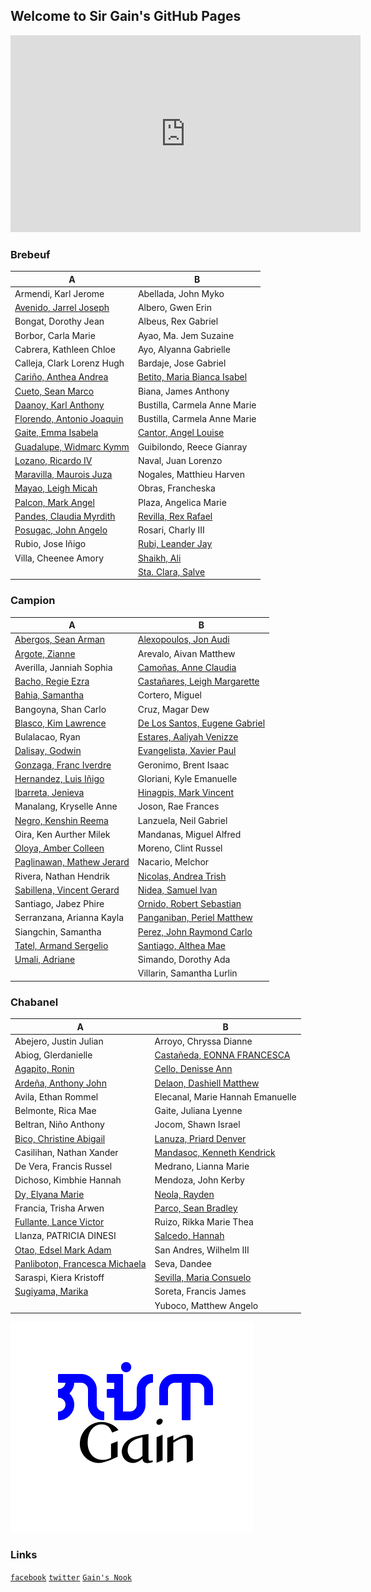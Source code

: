## Welcome to Sir Gain's GitHub Pages

<iframe width="560" height="315" src="https://www.youtube.com/embed/8Gv0H-vPoDc" title="YouTube video player" frameborder="0" allow="accelerometer; autoplay; clipboard-write; encrypted-media; gyroscope; picture-in-picture" allowfullscreen></iframe>

### Brebeuf

| A | B | 
|---|---|
| Armendi, Karl Jerome | Abellada, John Myko |
| [Avenido, Jarrel Joseph](https://ja-rr.github.io/Tenku/) | Albero, Gwen Erin |
| Bongat, Dorothy Jean | Albeus, Rex Gabriel |
| Borbor, Carla Marie | Ayao, Ma. Jem Suzaine |
| Cabrera, Kathleen Chloe  | Ayo, Alyanna Gabrielle |
| Calleja, Clark Lorenz Hugh | Bardaje, Jose Gabriel |
| [Cariño, Anthea Andrea](https://akaririn96.github.io/Akaris-website/) | [Betito, Maria Bianca Isabel](https://bncasbl.github.io/) |
| [Cueto, Sean Marco](https://seanmarconcueto.github.io/Hi-Im-Sean/?fbclid=IwAR2M-XbB1wKuMilHaZOfyDIuDkW76OJrQ2Au2Edru89Tj3YvQU_WcnKKaJ4) | Biana, James Anthony |
| [Daanoy, Karl Anthony](https://kael04.github.io/) | Bustilla, Carmela Anne Marie |
| [Florendo, Antonio Joaquin](https://lelite2150.github.io/) | Bustilla, Carmela Anne Marie |
| [Gaite, Emma Isabela](https://maccssxd.github.io/) | [Cantor, Angel Louise](https://louiseaa.github.io/) |
| [Guadalupe, Widmarc Kymm](https://kkmymm.github.io/) | Guibilondo, Reece Gianray |
| [Lozano, Ricardo IV](https://xenn06.github.io/samplexen/) | Naval, Juan Lorenzo |
| [Maravilla, Maurois Juza](https://maurois127.github.io/Dzone/) | Nogales, Matthieu Harven |
| [Mayao, Leigh Micah](https://15lhs.github.io/) | Obras, Francheska |
| [Palcon, Mark Angel](https://mmaarrk.github.io/) | Plaza, Angelica Marie |
| [Pandes, Claudia Myrdith](https://diasednap.github.io/laurel/) | [Revilla, Rex Rafael](http://rexrevre.github.io/) |
| [Posugac, John Angelo](https://github.com/Tom-atoo/Tom-atoo.github.io/edit/main/README.md?allow_unchanged=1) | Rosari, Charly III |
| Rubio, Jose Iñigo | [Rubi, Leander Jay](https://riku462.github.io/) |
| Villa, Cheenee Amory | [Shaikh, Ali](https://riku462.github.io/) |
|  | [Sta. Clara, Salve](https://vhiel18.github.io/) |

### Campion

| A | B | 
|---|---|
| [Abergos, Sean Arman](https://seanabr.github.io/) | [Alexopoulos, Jon Audi](https://johnandy-11.github.io/Chess/) |
| [Argote, Zianne](https://ziianne.github.io/) | Arevalo, Aivan Matthew |
| Averilla, Janniah Sophia | [Camoñas, Anne Claudia](https://eysfmx.github.io/) |
| [Bacho, Regie Ezra](https://erzark.github.io/) | [Castañares, Leigh Margarette](https://lmscedu.github.io/campion-b/) |
| [Bahia, Samantha](https://bahia19113.github.io/) | Cortero, Miguel |
| Bangoyna, Shan Carlo | Cruz, Magar Dew |
| [Blasco, Kim Lawrence](https://kimblasco.github.io/) | [De Los Santos, Eugene Gabriel](https://eudlsph.github.io/eudlsph4.github.io/) |
| Bulalacao, Ryan | [Estares, Aaliyah Venizze](https://estaresaal.github.io/) |
| [Dalisay, Godwin](https://godwinos.github.io/) | [Evangelista, Xavier Paul](https://xebeb.github.io/XavierEvangelista_CampionB/) |
| [Gonzaga, Franc Iverdre](https://iverdre.github.io/) | Geronimo, Brent Isaac |
| [Hernandez, Luis Iñigo](https://inigo101.github.io/inigo101/) | Gloriani, Kyle Emanuelle |
| [Ibarreta, Jenieva](https://i43yuna.github.io/) | [Hinagpis, Mark Vincent](https://mrk-hinagpis.github.io/MRK-HINAGPIS/) |
| Manalang, Kryselle Anne | Joson, Rae Frances |
| [Negro, Kenshin Reema](https://ripknshn.github.io/) | Lanzuela, Neil Gabriel |
| Oira, Ken Aurther Milek | Mandanas, Miguel Alfred |
| [Oloya, Amber Colleen](https://am-collee.github.io/) | Moreno, Clint Russel |
| [Paglinawan, Mathew Jerard](https://mjuwu.github.io/) | Nacario, Melchor |
| Rivera, Nathan Hendrik | [Nicolas, Andrea Trish](https://dreanicls.github.io/Andrea-s-Asian-Drama-Watchlist-kit/) |
| [Sabillena, Vincent Gerard](https://v1nce72.github.io/) | [Nidea, Samuel Ivan](https://samunidea.github.io/) |
| Santiago, Jabez Phire | [Ornido, Robert Sebastian](http://bastyornido.github.io/) |
| Serranzana, Arianna Kayla | [Panganiban, Periel Matthew](https://matthiaspangiban.github.io/MAWInc/#) |
| Siangchin, Samantha | [Perez, John Raymond Carlo](https://ijiray.github.io/) |
| [Tatel, Armand Sergelio](https://armandtatel.github.io/) | [Santiago, Althea Mae](https://amcsantiago.github.io/) |
| [Umali, Adriane](https://4idr74n3.github.io/) | Simando, Dorothy Ada |
|  | Villarin, Samantha Lurlin |

### Chabanel

| A | B | 
|---|---|
| Abejero, Justin Julian | Arroyo, Chryssa Dianne |
| Abiog, Glerdanielle | [Castañeda, EONNA FRANCESCA](https://eonnna.github.io/) |
| [Agapito, Ronin](https://ron1nn.github.io/) | [Cello, Denisse Ann](https://denicann.github.io/) |
| [Ardeña, Anthony John](https://aja07.github.io/) | [Delaon, Dashiell Matthew](https://daassshhh.github.io/Daassshhhgithub.com/) |
| Avila, Ethan Rommel | Elecanal, Marie Hannah Emanuelle |
| Belmonte, Rica Mae | Gaite, Juliana Lyenne |
| Beltran, Niño Anthony | Jocom, Shawn Israel |
| [Bico, Christine Abigail](https://dumplingss00.github.io/dumplingss00/) | [Lanuza, Priard Denver](https://banbbb.github.io/) |
| Casilihan, Nathan Xander | [Mandasoc, Kenneth Kendrick](https://c0fee.github.io/) |
| De Vera, Francis Russel | Medrano, Lianna Marie |
| Dichoso, Kimbhie Hannah | Mendoza, John Kerby |
| [Dy, Elyana Marie](https://yanie-uwu.github.io/Yanie-uwu/) | [Neola, Rayden](https://rayynnnn.github.io/) |
| Francia, Trisha Arwen | [Parco, Sean Bradley](https://parc0.github.io/) |
| [Fullante, Lance Victor](https://github.com/SiOptimum-Pride/Classified-Docs.git) | Ruizo, Rikka Marie Thea |
| Llanza, PATRICIA DINESI | [Salcedo, Hannah](https://aespaghetti.github.io/) |
| [Otao, Edsel Mark Adam](https://happiboy.github.io/) | San Andres, Wilhelm III |
| [Panliboton, Francesca Michaela](https://nejiiiii.github.io/) | Seva, Dandee |
| Saraspi, Kiera Kristoff | [Sevilla, Maria Consuelo](https://c0nsuel0.github.io/c0nsuelo.github.io/) |
| [Sugiyama, Marika](https://psychochild613.github.io/PsychoChild613/) | Soreta, Francis James |
|  | Yuboco, Matthew Angelo |


![name ko](gain-font-filipino.png)

### Links

[`facebook`](https://www.facebook.com/sirgain)
[`twitter`](https://www.twitter.com/sirgain)
[`Gain's Nook`](http://sirgain.droppages.com/)

